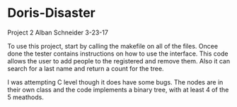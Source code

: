 # Doris-Disaster
Project 2 
Alban Schneider 
3-23-17

To use this project, start by calling the makefile on all of the files. Oncee done the tester contains
instructions on how to use the interface. 
This code allows the user to add people to the registered and remove them. Also it can search for a last name
and return a count for the tree. 

I was attempting C level though it does have some bugs. 
The nodes are in their own class and the code implements a binary tree, with at least 4 of the 5 meathods. 
